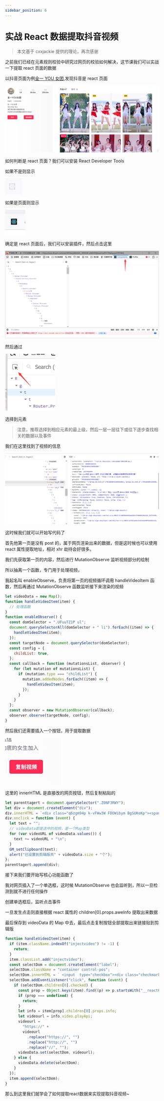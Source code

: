```yaml
---
sidebar_position: 6
---
```


# 实战 React 数据提取抖音视频

> 本文基于 cxxjackie 提供的理论，再次感谢

之前我们已经在元素规则校验中研究过网页的校验如何解决，这节课我们可以实战一下提取 react 页面的数据

以抖音页面为例[全一 YOU 女团](https://www.douyin.com/user/MS4wLjABAAAA__EF83GW-y2bDHV0jmune1pZFG1TRajSgvywS7KYGbQ),发现抖音是 react 页面

![1](./img/06/1.png)

如何判断是 react 页面？我们可以安装 React Developer Tools

如果不是则显示

![2](./img/06/2.png)

如果是页面则显示

![3](./img/06/3.png)

确定是 react 页面后，我们可以安装插件，然后点击这里

![4](./img/06/4.png)

然后通过

![5](./img/06/5.png)

选择到元素

> 注意，推荐选择到相应元素的最上级，然后一层一层往下或往下逐步查找相关的数据以及事件

我们在这里找到了视频的信息

![6](./img/06/6.png)

这时候我们就可以开始写代码了

首先他第一页是没有 post 的，属于网页渲染出来的数据，但是这时候也可以使用 react 属性提取地址，相对 xhr 劫持会好很多。

我们先获取第一页的内容，然后进行 MutationObserve 监听视频部分的绘制

所以抽离一个函数，专门用于处理视频，

我起名叫 enableObserve，负责将第一页的视频循环调用 handleVideoItem 函数，然后再通过 MutationObserve 函数监听接下来渲染的视频

```js
let videoData = new Map();
function handleVideoItem(item) {
  // 处理函数
}
function enableObserve() {
  const domSelector = ".UFuuTZ1P ul";
  document.querySelectorAll(domSelector + " li").forEach((item) => {
    handleVideoItem(item);
  });
  const targetNode = document.querySelector(domSelector);
  const config = {
    childList: true,
  };
  const callback = function (mutationsList, observer) {
    for (let mutation of mutationsList) {
      if (mutation.type === "childList") {
        mutation.addedNodes.forEach((item) => {
          handleVideoItem(item);
        });
      }
    }
  };
  const observer = new MutationObserver(callback);
  observer.observe(targetNode, config);
}
```

然后我们还需要插入一个按钮，用于提取数据

![7](./img/06/7.png)

这里的 innerHTML 是直接改的网页按钮，然后复制粘贴的

```js
let parenttagert = document.querySelector(".Z0NF3RWY");
let div = document.createElement("div");
div.innerHTML = `<div class="q6zgm94p k-vFWw3W FDOWibym BgSUKoKp"><span class="_891e9d38c00e1b78e2eae43ab8b92359-scss" style="cursor: pointer;">复制视频</span><div class="_421d3aff42f03ac25665dc94de7ceadb-scss _6e84962fcb7da3b1e8100d798c94fd0a-scss" style="display: none;"><div class="a508b8e520c4938b699e76f52758e1b5-scss"><div class="f34e96e88162611d7208f348d4f89234-scss"><img src="//p6.douyinpic.com/img/aweme-qrcode/HfLOWW6996335373702006541~c5_720x720.png?from=1247829622" alt="3.82 wfB:/ 这样子的小风车你们喜欢吗～%%夹子音 %%夹子音挑战 %%夹子音变装 @DOU+小助手 @抖音小助手  https://v.douyin.com/d1FgV77/ 复制此链接，打开Dou音搜索，直接观看视频！" class=""></div></div><div class="c970dfb43b7e68344f353625de339de0-scss"><div class="_6ed090956a2566bf4d47a648b75d87ef-scss">打开抖音扫码或复制口令粘贴给微信/QQ好友</div><div class="_5d025eb178c1c97d99eb9717cb4f0290-scss"><span class="_95cfb8df7d5be42fc93f8f4464a1c648-scss">3.82 wfB:/ 这样子的小风车你们喜欢吗～%%夹子音 %%夹子音挑战 %%夹子音变装 @DOU+小助手 @抖音小助手  https://v.douyin.com/d1FgV77/ 复制此链接，打开Dou音搜索，直接观看视频！</span><button class="abace09bde29f9d2077ba2a9e9e2b67d-scss _3c25ad295260cb707e35da1ec8d93a51-scss _14339689bca6b9eda19c146a14df625e-scss _047cfcad258573fad8a7513577bb9f75-scss"><span>复制</span></button></div></div></div></div>`;
div.onclick = function (event) {
  let text = "";
  // videoData即是选中的视频，是一个Map类型
  for (var videoURL of videoData.values()) {
    text += videoURL + "\n";
  }
  GM_setClipboard(text);
  alert("已设置到剪辑版共" + videoData.size + "个");
};
parenttagert.append(div);
```

接下来我们要开始写核心功能函数了

我对网页插入了一个单选框，这时候 MutationObserve 也会监听到，所以一旦检测到就不进行任何操作

创建单选框后，监听点击事件

一旦发生点击则直接根据 react 属性的 children[0].props.aweInfo 提取出来数据

最后保存到 videoData 的 Map 中去，最后点击复制按钮全部提取出来链接贴到剪辑版


```js
function handleVideoItem(item) {
  if (item.className.indexOf("injectvideo") != -1) {
    return;
  }
  item.classList.add("injectvideo");
  const selectDom = document.createElement("label");
  selectDom.className = "container control-pos";
  selectDom.innerHTML = ` <input  type="checkbox"><div class="checkmark"></div>`;
  selectDom.addEventListener("click", function (event) {
    if (selectDom.children[0].checked) {
      const prop = Object.keys(item).find((p) => p.startsWith("__reactProps"));
      if (prop === undefined) {
        return;
      }
      let info = item[prop].children[0].props.info;
      let videourl = info.video.playApi;
      videourl =
        "https://" +
        videourl
          .replace("https://", "")
          .replace("http://", "")
          .replace("//", "");
      videoData.set(selectDom, videourl);
    } else {
      videoData.delete(selectDom);
    }
  });
  item.append(selectDom);
}
```

那么到这里我们就学会了如何提取react数据来实现提取抖音视频~
